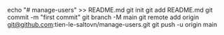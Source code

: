 echo "# manage-users" >> README.md
git init
git add README.md
git commit -m "first commit"
git branch -M main
git remote add origin git@github.com:tien-le-saltovn/manage-users.git
git push -u origin main
                
